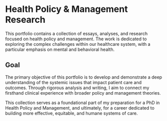 # Health Policy & Management Research

This portfolio contains a collection of essays, analyses, and research focused on health policy and management. The work is dedicated to exploring the complex challenges within our healthcare system, with a particular emphasis on mental and behavioral health.

## Goal

The primary objective of this portfolio is to develop and demonstrate a deep understanding of the systemic issues that impact patient care and outcomes. Through rigorous analysis and writing, I aim to connect my firsthand clinical experience with broader policy and management theories.

This collection serves as a foundational part of my preparation for a PhD in Health Policy and Management, and ultimately, for a career dedicated to building more effective, equitable, and humane systems of care.